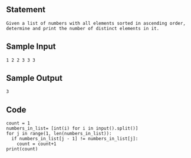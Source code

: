 ## Statement
```
Given a list of numbers with all elements sorted in ascending order, determine and print the number of distinct elements in it.
```
## Sample Input
```
1 2 2 3 3 3
```
## Sample Output
```
3
```
## Code
```
count = 1
numbers_in_list= [int(i) for i in input().split()]
for j in range(1, len(numbers_in_list)):
  if numbers_in_list[j - 1] != numbers_in_list[j]:
    count = count+1
print(count)
```
